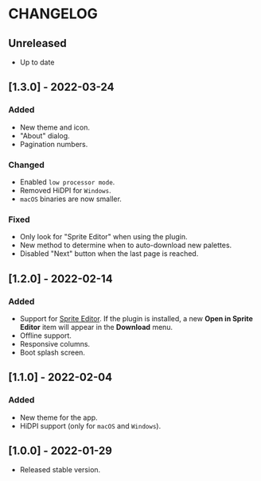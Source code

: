 # CHANGELOG

## Unreleased

- Up to date

## [1.3.0] - 2022-03-24

### Added

- New theme and icon.
- "About" dialog.
- Pagination numbers.

### Changed

- Enabled `low processor mode`.
- Removed HiDPI for `Windows`.
- `macOS` binaries are now smaller.

### Fixed

- Only look for "Sprite Editor" when using the plugin.
- New method to determine when to auto-download new palettes.
- Disabled "Next" button when the last page is reached.

## [1.2.0] - 2022-02-14

### Added

- Support for [Sprite Editor](https://github.com/SoloCodeNet/godot-sprite-editor-addon). If the plugin is installed, a new **Open in Sprite Editor** item will appear in the **Download** menu.
- Offline support.
- Responsive columns.
- Boot splash screen.

## [1.1.0] - 2022-02-04

### Added

- New theme for the app.
- HiDPI support (only for `macOS` and `Windows`).

## [1.0.0] - 2022-01-29

- Released stable version.
